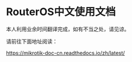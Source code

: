 RouterOS中文使用文档
=======================================
本人利用业余时间翻译完成，如有不当之处，请见谅。

请前往下面地址阅读：

https://mikrotik-doc-cn.readthedocs.io/zh/latest/
